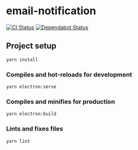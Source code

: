 # email-notification
[![CI Status](https://github.com/ciffelia/email-notification/workflows/CI/badge.svg?branch=master)](https://github.com/ciffelia/email-notification/actions?query=workflow%3ACI+branch%3Amaster)
[![Dependabot Status](https://api.dependabot.com/badges/status?host=github&repo=ciffelia/email-notification)](https://dependabot.com)

## Project setup

```
yarn install
```

### Compiles and hot-reloads for development

```
yarn electron:serve
```

### Compiles and minifies for production

```
yarn electron:build
```

### Lints and fixes files

```
yarn lint
```
